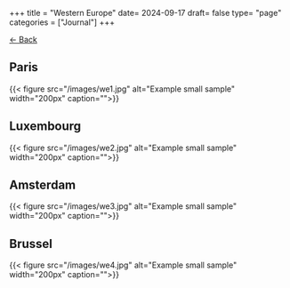 +++
title = "Western Europe"
date= 2024-09-17
draft= false
type= "page"
categories = ["Journal"]
+++

[← Back](/journals/euro)

## **Paris**

{{< figure src="/images/we1.jpg" alt="Example small sample" width="200px" caption="">}}

## **Luxembourg**

{{< figure src="/images/we2.jpg" alt="Example small sample" width="200px" caption="">}}

## **Amsterdam**

{{< figure src="/images/we3.jpg" alt="Example small sample" width="200px" caption="">}}

## **Brussel**

{{< figure src="/images/we4.jpg" alt="Example small sample" width="200px" caption="">}}